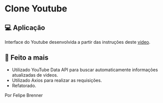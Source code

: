 # Clone Youtube

## 💻 Aplicação

Interface do Youtube desenvolvida a partir das instruções deste [video](https://www.youtube.com/watch?v=u9FnmBdBl5k).

## 🚀 Feito a mais

- Utilizado YouTube Data API para buscar automaticamente informações atualizadas de videos.
- Utilizado Axios para realizar as requisições.
- Refatorado.

Por Felipe Brenner

